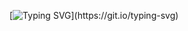 [![Typing SVG](https://readme-typing-svg.demolab.com?font=Fira+Code&duration=4000&pause=300&color=3E2C5A&random=false&width=435&lines=Hello+There!;I'm+Yousef+Mohsen;Welcome+to+my+profile!;I'm+an+ALX+SE+and+AWS+intern;Hope+that+you're+having+a+good+day!)](https://git.io/typing-svg)
